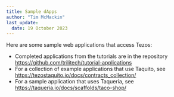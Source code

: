 ```yaml
---
title: Sample dApps
author: "Tim McMackin"
last_update:
  date: 19 October 2023
---
```


Here are some sample web applications that access Tezos:

- Completed applications from the tutorials are in the repository https://github.com/trilitech/tutorial-applications
- For a collection of example applications that use Taquito, see https://tezostaquito.io/docs/contracts_collection/
- For a sample application that uses Taqueria, see https://taqueria.io/docs/scaffolds/taco-shop/
